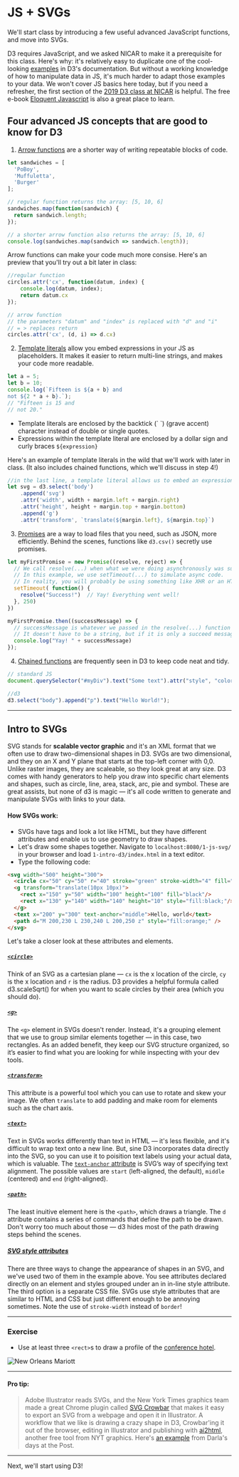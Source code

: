 # JS + SVGs
We'll start class by introducing a few useful advanced JavaScript functions, and move into SVGs.

D3 requires JavaScript, and we asked NICAR to make it a prerequisite for this class. Here's why: it's relatively easy to duplicate one of the cool-looking [examples](https://github.com/d3/d3/wiki/Gallery) in D3's documentation. But without a working knowledge of how to manipulate data in JS, it's much harder to adapt those examples to your data. We won't cover JS basics here today, but if you need a refresher, the first section of the [2019 D3 class at NICAR](https://github.com/csessig86/intro-to-d3-nicar-19/tree/master/01-intro-to-js) is helpful. The free e-book [Eloquent Javascript](https://eloquentjavascript.net/) is also a great place to learn.

## Four advanced JS concepts that are good to know for D3


1. [Arrow functions][4] are a shorter way of writing repeatable blocks of code.

```javascript
let sandwiches = [
  'PoBoy',
  'Muffuletta',
  'Burger'
];

// regular function returns the array: [5, 10, 6]
sandwiches.map(function(sandwich) {
  return sandwich.length;
});

// a shorter arrow function also returns the array: [5, 10, 6]
console.log(sandwiches.map(sandwich => sandwich.length));
```

Arrow functions can make your code much more consise. Here's an preview that you'll try out a bit later in class:
```javascript
//regular function
circles.attr('cx', function(datum, index) {
	console.log(datum, index);
	return datum.cx
});

// arrow function
// the parameters "datum" and "index" is replaced with "d" and "i"
// = > replaces return
circles.attr('cx', (d, i) => d.cx)
```

2. [Template literals][5] allow you embed expressions in your JS as placeholders. It makes it easier to return multi-line strings, and makes your code more readable.
```javascript
let a = 5;
let b = 10;
console.log(`Fifteen is ${a + b} and
not ${2 * a + b}.`);
// "Fifteen is 15 and
// not 20."
```

- Template literals are enclosed by the backtick (\` \`)  (grave accent) character instead of double or single quotes.
- Expressions within the template literal are enclosed by a dollar sign and curly braces `${expression}`

Here's an example of template literals in the wild that we'll work with later in class. (It also includes chained functions, which we'll discuss in step 4!)
```javascript
//in the last line, a template literal allows us to embed an expression from higher up in the code
let svg = d3.select('body')
	.append('svg')
	.attr('width', width + margin.left + margin.right)
	.attr('height', height + margin.top + margin.bottom)
	.append('g')
	.attr('transform', `translate(${margin.left}, ${margin.top}`)
```

3. [Promises][6] are a way to load files that you need, such as JSON, more efficiently. Behind the scenes, functions like `d3.csv()` secretly use promises.  

```javascript
let myFirstPromise = new Promise((resolve, reject) => {
  // We call resolve(...) when what we were doing asynchronously was successful, and reject(...) when it failed.
  // In this example, we use setTimeout(...) to simulate async code.
  // In reality, you will probably be using something like XHR or an HTML5 API.
  setTimeout( function() {
    resolve("Success!")  // Yay! Everything went well!
  }, 250)
})

myFirstPromise.then((successMessage) => {
  // successMessage is whatever we passed in the resolve(...) function above.
  // It doesn't have to be a string, but if it is only a succeed message, it probably will be.
  console.log("Yay! " + successMessage)
});
````

4. [Chained functions](https://www.tutorialsteacher.com/d3js/method-chaining-in-d3js) are frequently seen in D3 to keep code neat and tidy.
```javascript
// standard JS
document.querySelector("#myDiv").text("Some text").attr("style", "color:red")

//d3
d3.select("body").append("p").text("Hello World!");
```
----

## Intro to SVGs
SVG stands for **scalable vector graphic** and it's an XML format that we often use to draw two-dimensional shapes in D3. SVGs are two dimensional, and they on an X and Y plane that starts at the top-left corner with 0,0. Unlike raster images, they are scaleable, so they look great at any size. D3 comes with handy generators to help you draw into specific chart elements and shapes, such as circle, line, area, stack, arc, pie and symbol. These are great assists, but none of d3 is magic — it's all code written to generate and manipulate SVGs with links to your data.

#### How SVGs work:
- SVGs have tags and look a lot like HTML, but they have different attributes and enable us to use geometry to draw shapes.
- Let's draw some shapes together. Navigate to `localhost:8080/1-js-svg/` in your browser and load `1-intro-d3/index.html` in a text editor.
- Type the following code:
```html
<svg width="500" height="300">
  <circle cx="50" cy="50" r="40" stroke="green" stroke-width="4" fill="yellow" />
  <g transform="translate(10px 10px)">
    <rect x="150" y="50" width="100" height="100" fill="black"/>
    <rect x="130" y="140" width="140" height="10" style="fill:black;"/>
  </g>
  <text x="200" y="300" text-anchor="middle">Hello, world</text>
  <path d="M 200,230 L 230,240 L 200,250 z" style="fill:orange;" />
</svg>
```

Let's take a closer look at these attributes and elements.

##### [`<circle>`](https://developer.mozilla.org/en-US/docs/Web/SVG/Element/circle)
Think of an SVG as a cartesian plane — `cx` is the x location of the circle, `cy` is the x location and `r` is the radius. D3 provides a helpful formula called d3.scaleSqrt() for when you want to scale circles by their area (which you should do).

##### [`<g>`](https://developer.mozilla.org/en-US/docs/Web/SVG/Element/g)
The `<g>` element in SVGs doesn't render. Instead, it's a grouping element that we use to group similar elements together — in this case, two rectangles. As an added benefit, they keep our SVG structure organized, so it’s easier to find what you are looking for while inspecting with your dev tools.

##### [`<transform>`](https://developer.mozilla.org/en-US/docs/Web/SVG/Attribute/transform)
This attribute is a powerful tool which you can use to rotate and skew your image. We often `translate` to add padding and make room for elements such as the chart axis.

##### [`<text>`](https://developer.mozilla.org/en-US/docs/Web/SVG/Element/text)
Text in SVGs works differently than text in HTML — it's less flexible, and it's difficult to wrap text onto a new line. But, sine D3 incorporates data directly into the SVG, so you can use it to poisition text labels using your actual data, which is valuable. The [`text-anchor` attribute][6] is SVG’s way of specifying text alignment. The possible values are `start` (left-aligned, the default), `middle` (centered) and `end` (right-aligned).

##### [`<path>`](https://developer.mozilla.org/en-US/docs/Web/SVG/Element/path)
The least inuitive element here is the `<path>`, which draws a triangle. The `d` attribute contains a series of commands that define the path to be drawn. Don't worry too much about those — d3 hides most of the path drawing steps behind the scenes.

##### [SVG style attributes](https://developer.mozilla.org/en-US/docs/Web/SVG/Attribute)
There are three ways to change the appearance of shapes in an SVG, and we've used two of them in the example above. You see attributes declared directly on an element and styles grouped under an in in-line style attribute. The third option is a separate CSS file. SVGs use style attributes that are similar to HTML and CSS but just different enough to be annoying sometimes. Note the use of `stroke-width` instead of `border`!

----

### Exercise
- Use at least three `<rect>`s to draw a profile of the [conference hotel][8].

![New Orleans Mariott](https://cache.marriott.com/marriottassets/marriott/MSYLA/msyla-exterior-0175-hor-clsc.jpg)

----
#### Pro tip:
> Adobe Illustrator reads SVGs, and the New York Times graphics team made a great Chrome plugin called [SVG Crowbar][9] that makes it easy to export an SVG from a webpage and open it in Illustrator. A workflow that we like is drawing a crazy shape in D3, Crowbar'ing it out of the browser, editing in Illustrator and publishing with [ai2html][10], another free tool from NYT graphics. Here's [an example][11] from Darla's days at the Post.
----

Next, we'll start using D3!



[1]:	https://github.com/d3/d3/wiki/Gallery
[2]:	https://github.com/csessig86/intro-to-d3-nicar-19/tree/master/01-intro-to-js
[3]:	https://eloquentjavascript.net/
[4]:	https://developer.mozilla.org/en-US/docs/Web/JavaScript/Reference/Functions/Arrow_functions
[5]:	https://developer.mozilla.org/en-US/docs/Web/JavaScript/Reference/Template_literals
[6]:	https://developer.mozilla.org/en-US/docs/Web/JavaScript/Reference/Global_Objects/Promise
[7]:	https://developer.mozilla.org/en-US/docs/Web/SVG/Attribute
[8]:	https://www.google.com/search?q=new-orleans-marriott&client=firefox-b-1-d&source=lnms&tbm=isch&sa=X&ved=2ahUKEwifrdnihLLnAhXBknIEHW3OC-8Q_AUoAnoECBAQBA&biw=1440&bih=781
[9]:	https://nytimes.github.io/svg-crowbar/
[10]:	http://ai2html.org/
[11]:	https://www.washingtonpost.com/graphics/politics/kushner-conflicts/?utm_term=.8bbce7210bc5
